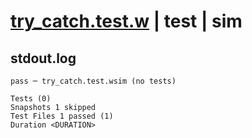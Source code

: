 # [try_catch.test.w](../../../../../tests/valid/try_catch.test.w) | test | sim

## stdout.log
```log
pass ─ try_catch.test.wsim (no tests)

Tests (0)
Snapshots 1 skipped
Test Files 1 passed (1)
Duration <DURATION>
```

